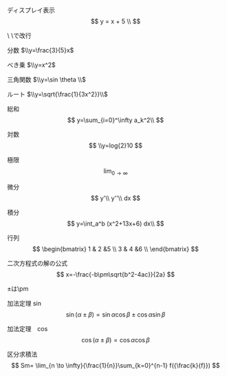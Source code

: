 ディスプレイ表示
$$
y = x + 5 \\
$$

\ \で改行

分数
$\\y=\frac{3}{5}x$

べき乗
$\\y=x^2$

三角関数
$\\y=\sin \theta \\$


ルート
$\\y=\sqrt{\frac{1}{3x^2}}\\$

総和
$$
y=\sum_{i=0}^\infty a_k^2\\
$$

対数
$$
\\y=log{2}10
$$

極限
$$
\lim_{0 \to \infty}
$$

微分
$$
y'\\
y''\\
dx
$$

積分
$$
y=\int_a^b (x^2+13x+6) dx\\
$$

行列
$$
\begin{bmatrix}
1 & 2 &5 \\
3 & 4 &6 \\
\end{bmatrix}
$$

二次方程式の解の公式
$$
x=-\frac{-b\pm\sqrt{b^2-4ac}}{2a}
$$

±は\pm

加法定理 sin
$$
\sin(\alpha \pm \beta) = \sin \alpha \cos \beta  \pm \cos \alpha \sin\beta 
$$

加法定理　cos
$$
\cos(\alpha \pm \beta) = \cos \alpha \cos \beta 
$$

区分求積法
$$
Sm= \lim_{n \to \infty}{\frac{1}{n}}\sum_{k=0}^{n-1} f({\frac{k}{f}})
$$